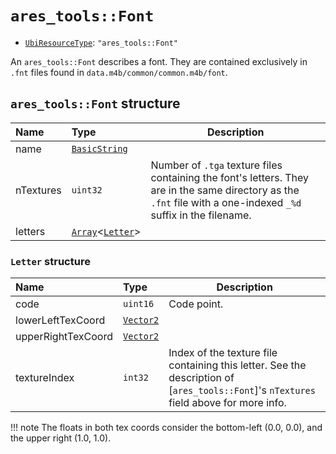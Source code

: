 # `ares_tools::Font`

- [`UbiResourceType`](./index.md#ubiresourcetype-string): `"ares_tools::Font"`

An `ares_tools::Font` describes a font. They are contained exclusively in `.fnt` files found in `data.m4b/common/common.m4b/font`.

## `ares_tools::Font` structure

| Name | Type | Description |
| :-- | :-- | --- |
| name | [`BasicString`](../base.md#basicstring-structure) |  |
| nTextures | `uint32` | Number of `.tga` texture files containing the font's letters. They are in the same directory as the `.fnt` file with a one-indexed `_%d` suffix in the filename. |
| letters | [`Array`](../base.md#array-structure)<[`Letter`](#letter-structure)> |  |

### `Letter` structure

| Name | Type | Description |
| :-- | :-- | --- |
| code | `uint16` | Code point. |
| lowerLeftTexCoord | [`Vector2`](../base.md#vector2-structure) |  |
| upperRightTexCoord | [`Vector2`](../base.md#vector2-structure) |  |
| textureIndex | `int32` | Index of the texture file containing this letter. See the description of [`ares_tools::Font`]'s `nTextures` field above for more info. |

!!! note
    The floats in both tex coords consider the bottom-left (0.0, 0.0), and the upper right (1.0, 1.0).
